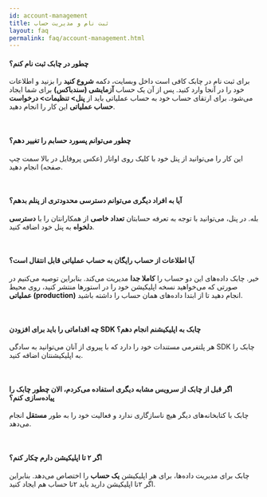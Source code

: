 ```yaml
---
id: account-management     
title: ثبت‌ نام و مدیریت حساب
layout: faq    
permalink: faq/account-management.html    
---    
```


#### چطور در چابک ثبت‌ نام کنم؟  
  
برای ثبت‌ نام در چابک کافی است داخل وبسایت، دکمه **شروع کنید** را بزنید و اطلاعات خود را در آنجا وارد کنید. پس از آن یک حساب **آزمایشی (سندباکس)** برای شما ایجاد می‌شود. برای ارتقای حساب خود به حساب عملیاتی باید از **پنل> تنظیمات> درخواست حساب عملیاتی** این کار را انجام دهید.  
  
<br>  
  
#### چطور می‌توانم پسورد حسابم را تغییر دهم؟    
 این کار را می‌توانید از پنل خود با کلیک روی اواتار (عکس پروفایل در بالا سمت چپ صفحه) انجام دهید.    
   
<br>  
    
#### آیا به افراد دیگری می‌توانم دسترسی محدودتری از پنلم بدهم؟    
 بله. در پنل، می‌توانید با توجه به تعرفه حسابتان **تعداد خاصی** از همکارانتان را با **دسترسی دلخواه** به پنل خود اضافه کنید.    
   
<br>  
  
#### آیا اطلاعات از حساب رایگان به حساب عملیاتی قابل انتقال است؟    
 خیر. چابک داده‌های این دو حساب را **کاملا جدا** مدیریت می‌کند. بنابراین توصیه می‌کنیم در صورتی که می‌خواهید نسخه اپلیکیشن خود را در استورها منتشر کنید، روی محیط **عملیاتی (production)** انجام دهید تا از ابتدا داده‌های همان حساب را داشته باشید.     
  
<br>  
  
#### چه اقداماتی را باید برای افزودن SDK چابک به اپلیکیشنم انجام دهم؟    
 هر پلتفرمی مستندات خود را دارد که با پیروی از آنان می‌توانید به سادگی SDK چابک را به اپلیکیشنتان اضافه کنید.    
   
<br>  
  
#### اگر قبل از چابک از سرویس مشابه دیگری استفاده می‌کردم، الان چطور چابک را پیاده‌سازی کنم؟    
 چابک با کتابخانه‌های دیگر هیچ ناسازگاری ندارد و فعالیت خود را به طور **مستقل** انجام می‌دهد.  
  
<br>  
    
#### اگر ۲ تا اپلیکیشن دارم چکار کنم؟    
 چابک برای مدیریت داده‌ها، برای هر اپلیکیشن **یک حساب** را اختصاص می‌دهد. بنابراین اگر ۲تا اپلیکیشن دارید باید ۲تا حساب هم ایجاد کنید.